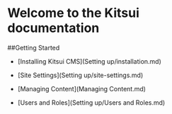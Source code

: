 # Welcome to the Kitsui documentation

##Getting Started

* [Installing Kitsui CMS](Setting up/installation.md)

* [Site Settings](Setting up/site-settings.md)

* [Managing Content](Managing Content.md)

* [Users and Roles](Setting up/Users and Roles.md)


    
